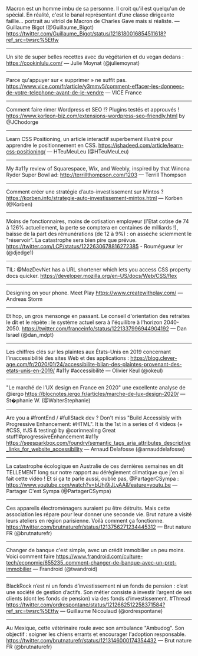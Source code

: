 Macron est un homme imbu de sa personne. Il croit qu'il est quelqu'un de spécial. En réalité, c'est le banal représentant d’une classe dirigeante faillie... portrait au vitriol de Macron de Charles Gave mais si réaliste. — Guillaume Bigot (@Guillaume_Bigot) https://twitter.com/Guillaume_Bigot/status/1218180016854511618?ref_src=twsrc%5Etfw

- - - -

Un site de super belles recettes avec du végétarien et du vegan dedans : https://cookinlulu.com/ — Julie Moynat (@juliemoynat)

- - - -

Parce qu'appuyer sur « supprimer » ne suffit pas. https://www.vice.com/fr/article/y3mmv5/comment-effacer-les-donnees-de-votre-telephone-avant-de-le-vendre — VICE France

- - - -

Comment faire rimer Wordpress et SEO ⁉️ Plugins testés et approuvés ! https://www.korleon-biz.com/extensions-wordpress-seo-friendly.html by @JChodorge 

- - - -

Learn CSS Positioning, un article interactif superbement illustré pour apprendre le positionnement en CSS. https://ishadeed.com/article/learn-css-positioning/ — HTeuMeuLeu (@HTeuMeuLeu)

- - - -

My #a11y review of Squarespace, Wix, and Weebly, inspired by that Winona Ryder Super Bowl ad: http://terrillthompson.com/1203 — Terrill Thompson

- - - -

Comment créer une stratégie d’auto-investissement sur Mintos ? https://korben.info/strategie-auto-investissement-mintos.html — Korben (@Korben)

- - - -

Moins de fonctionnaires, moins de cotisation employeur (l'Etat cotise de 74 à 126% actuellement, la perte se comptera en centaines de milliards !), baisse de la part des rémunérations (de 12 à 9%) : on assèche sciemment le "réservoir".
La catastrophe sera bien pire que prévue. https://twitter.com/LCP/status/1222630678816272385 - Roumégueur Ier (@djedge1)

- - - -

TIL: @MozDevNet has a URL shortener which lets you access CSS property docs quicker. https://developer.mozilla.org/en-US/docs/Web/CSS/flex

- - - -

Designing on your phone. Meet Play https://www.createwithplay.com/ — Andreas Storm

- - - -

Et hop, un gros mensonge en passant. Le conseil d'orientation des retraites le dit et le répète : le système actuel sera à l'équilibre à l'horizon 2040-2050. https://twitter.com/franceinfo/status/1221337996944904192 — Dan Israel (@dan_mdpt)

- - - -

Les chiffres clés sur les plaintes aux États-Unis en 2019 concernant l’inaccessibilité des sites Web et des applications : https://blog.clever-age.com/fr/2020/01/24/accessibilite-bilan-des-plaintes-provenant-des-etats-unis-en-2019/ #a11y #accessibilité — Olivier Keul (@okeul)

- - - -

"Le marché de l’UX design en France en 2020" une excellente analyse de @iergo https://blocnotes.iergo.fr/articles/marche-de-lux-design-2020/ — St�phanie W. (@WalterStephanie)

- - - -

Are you a #frontEnd / #fullStack dev ? Don't miss "Build Accessibly with Progressive Enhancement: #HTML".
It is the 1st in a series of 4 videos (+ #CSS, #JS & testing) by @corinnealing Great stuff!#progressiveEnhancement #a11y
https://seesparkbox.com/foundry/semantic_tags_aria_attributes_descriptive_links_for_website_accessibility — Arnaud Delafosse (@arnauddelafosse)

- - - -

La catastrophe écologique en Australie de ces dernières semaines en dit TELLEMENT long sur notre rapport au dérèglement climatique que j'en ai fait cette vidéo ! Et si ça te parle aussi, oublie pas, @PartagerCSympa : https://www.youtube.com/watch?v=bUhj9iJLyAA&feature=youtu.be — Partager C'est Sympa (@PartagerCSympa)

- - - -

Ces appareils électroménagers auraient pu être détruits. Mais cette association les répare pour leur donner une seconde vie. Brut nature a visité leurs ateliers en région parisienne. Voilà comment ça fonctionne. https://twitter.com/brutnaturefr/status/1213756271234445312 — Brut nature FR (@brutnaturefr)

- - - -

Changer de banque c'est simple, avec un crédit immobilier un peu moins. Voici comment faire https://www.frandroid.com/culture-tech/economie/655235_comment-changer-de-banque-avec-un-pret-immobilier — Frandroid (@twandroid)

- - - -

BlackRock n’est ni un fonds d’investissement ni un fonds de pension : c’est une société de gestion d’actifs. Son métier consiste à investir l’argent de ses clients (dont les fonds de pension) via des fonds d’investissement. #Thread https://twitter.com/ordrespontane/status/1212662512258371584?ref_src=twsrc%5Etfw — Guillaume Nicoulaud (@ordrespontane)

- - - -

Au Mexique, cette vétérinaire roule avec son ambulance "Ambudog". Son objectif : soigner les chiens errants et encourager l'adoption responsable. https://twitter.com/brutnaturefr/status/1213146000174354432 — Brut nature FR (@brutnaturefr)
